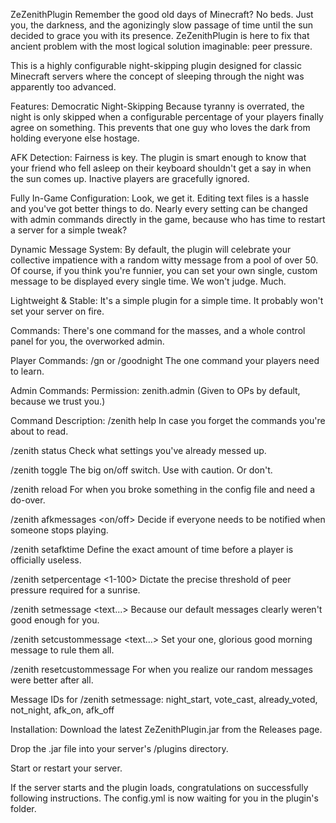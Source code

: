ZeZenithPlugin
Remember the good old days of Minecraft? No beds. Just you, the darkness, and the agonizingly slow passage of time until the sun decided to grace you with its presence. ZeZenithPlugin is here to fix that ancient problem with the most logical solution imaginable: peer pressure.

This is a highly configurable night-skipping plugin designed for classic Minecraft servers where the concept of sleeping through the night was apparently too advanced.

Features:
Democratic Night-Skipping
Because tyranny is overrated, the night is only skipped when a configurable percentage of your players finally agree on something. This prevents that one guy who loves the dark from holding everyone else hostage.

AFK Detection:
Fairness is key. The plugin is smart enough to know that your friend who fell asleep on their keyboard shouldn't get a say in when the sun comes up. Inactive players are gracefully ignored.

Fully In-Game Configuration:
Look, we get it. Editing text files is a hassle and you've got better things to do. Nearly every setting can be changed with admin commands directly in the game, because who has time to restart a server for a simple tweak?

Dynamic Message System:
By default, the plugin will celebrate your collective impatience with a random witty message from a pool of over 50. Of course, if you think you're funnier, you can set your own single, custom message to be displayed every single time. We won't judge. Much.

Lightweight & Stable:
It's a simple plugin for a simple time. It probably won't set your server on fire.

Commands:
There's one command for the masses, and a whole control panel for you, the overworked admin.

Player Commands:
/gn or /goodnight	The one command your players need to learn.

Admin Commands:
Permission: zenith.admin (Given to OPs by default, because we trust you.)

Command	Description:
/zenith help	In case you forget the commands you're about to read.

/zenith status	Check what settings you've already messed up.

/zenith toggle	The big on/off switch. Use with caution. Or don't.

/zenith reload	For when you broke something in the config file and need a do-over.

/zenith afkmessages <on/off>	Decide if everyone needs to be notified when someone stops playing.

/zenith setafktime <minutes>	Define the exact amount of time before a player is officially useless.

/zenith setpercentage <1-100>	Dictate the precise threshold of peer pressure required for a sunrise.

/zenith setmessage <id> <text...>	Because our default messages clearly weren't good enough for you.

/zenith setcustommessage <text...>	Set your one, glorious good morning message to rule them all.

/zenith resetcustommessage	For when you realize our random messages were better after all.

Message IDs for /zenith setmessage:
night_start, vote_cast, already_voted, not_night, afk_on, afk_off

Installation:
Download the latest ZeZenithPlugin.jar from the Releases page.

Drop the .jar file into your server's /plugins directory.

Start or restart your server.

If the server starts and the plugin loads, congratulations on successfully following instructions. The config.yml is now waiting for you in the plugin's folder.
